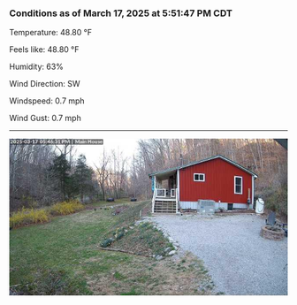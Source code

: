 ### Conditions as of March 17, 2025 at 5:51:47 PM CDT 

Temperature: 48.80 &deg;F

Feels like: 48.80 &deg;F

Humidity: 63%

Wind Direction: SW

Windspeed: 0.7 mph

Wind Gust: 0.7 mph

---

<img src="./images/latest.jpeg"/>

